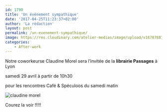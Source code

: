 ```yaml
---
id: 1790
title: 'Un événement sympathique'
date: '2017-04-25T11:23:37+02:00'
author: 'La rédaction'
layout: post
permalink: /un-evenement-sympathique/
image: https://res.cloudinary.com/atelier-medias/image/upload/v1670788706/blog/hvvzrnmp2hckur3wqlfn.png
categories:
    - After-work
---
```


Notre coworkeurse Claudine Morel sera l’invitée de la **librairie Passages** à Lyon

samedi 29 avril à partir de 10h30

pour les rencontres Café &amp; Spéculoos du samedi matin

![claudine morel](https://res.cloudinary.com/atelier-medias/image/upload/v1670788706/blog/hvvzrnmp2hckur3wqlfn.png)

Courez la voir !!!!!